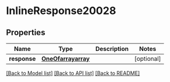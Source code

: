 # InlineResponse20028

## Properties
Name | Type | Description | Notes
------------ | ------------- | ------------- | -------------
**response** | [**OneOfarrayarray**](OneOfarrayarray.md) |  | [optional] 

[[Back to Model list]](../README.md#documentation-for-models) [[Back to API list]](../README.md#documentation-for-api-endpoints) [[Back to README]](../README.md)


